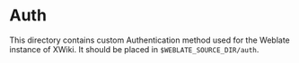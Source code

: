 # Auth

This directory contains custom Authentication method used for the Weblate instance of XWiki.
It should be placed in `$WEBLATE_SOURCE_DIR/auth`.